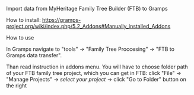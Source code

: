 Import data from MyHeritage Family Tree Builder (FTB) to Gramps

How to install: https://gramps-project.org/wiki/index.php/5.2_Addons#Manually_installed_Addons

How to use

In Gramps navigate to 
"tools" -> "Family Tree Proccesing" -> "FTB to Gramps data transfer".

Than read instruction in addons menu. You will have to choose folder path of your FTB family tree project, which you can get in FTB:
click "File" -> "Manage Projects" -> *select your project* -> click "Go to Folder" button on the right
